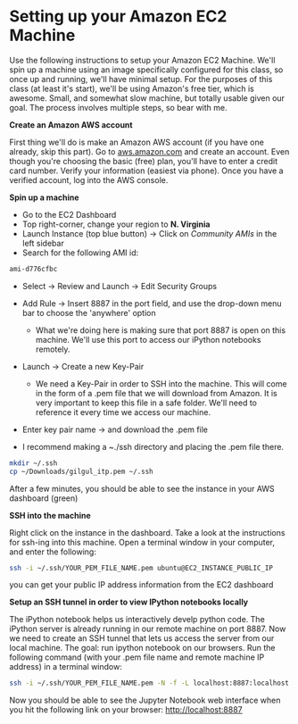 # Setting up your Amazon EC2 Machine

Use the following instructions to setup your Amazon EC2 Machine. We'll spin up a machine using an image specifically configured for this class, so once up and running, we'll have minimal setup. For the purposes of this class (at least it's start), we'll be using Amazon's free tier, which is awesome. Small, and somewhat slow machine, but totally usable given our goal. The process involves multiple steps, so bear with me.

**Create an Amazon AWS account**

First thing we'll do is make an Amazon AWS account (if you have one already, skip this part). Go to [aws.amazon.com] and create an account. Even though you're choosing the basic (free) plan, you'll have to enter a credit card number. Verify your information (easiest via phone). Once you have a verified account, log into the AWS console.

**Spin up a machine**

- Go to the EC2 Dashboard 
- Top right-corner, change your region to **N. Virginia**
- Launch Instance (top blue button) -> Click on *Community AMIs* in the left sidebar
- Search for the following AMI id:
```sh
ami-d776cfbc
```
- Select -> Review and Launch -> Edit Security Groups
- Add Rule -> Insert 8887 in the port field, and use the drop-down menu bar to choose the 'anywhere' option
  - What we're doing here is making sure that port 8887 is open on this machine. We'll use this port to access our iPython notebooks remotely.

- Launch -> Create a new Key-Pair
  - We need a Key-Pair in order to SSH into the machine. This will come in the form of a .pem file that we will download from Amazon. It is very important to keep this file in a safe folder. We'll need to reference it every time we access our machine.
- Enter key pair name -> and download the .pem file
- I recommend making a ~./ssh directory and placing the .pem file there.
```sh
mkdir ~/.ssh
cp ~/Downloads/gilgul_itp.pem ~/.ssh
```

After a few minutes, you should be able to see the instance in your AWS dashboard (green)

**SSH into the machine** 

Right click on the instance in the dashboard. Take a look at the instructions for ssh-ing into this machine. Open a terminal window in your computer, and enter the following:

```sh
ssh -i ~/.ssh/YOUR_PEM_FILE_NAME.pem ubuntu@EC2_INSTANCE_PUBLIC_IP
```
you can get your public IP address information from the EC2 dashboard

**Setup an SSH tunnel in order to view IPython notebooks locally**

The iPython notebook helps us interactively develp python code. The iPython server is already running in our remote machine on port 8887. Now we need to create an SSH tunnel that lets us access the server from our local machine. The goal: run ipython notebook on our browsers. Run the following command (with your .pem file name and remote machine IP address) in a terminal window:

```sh
ssh -i ~/.ssh/YOUR_PEM_FILE_NAME.pem -N -f -L localhost:8887:localhost:8887 ubuntu@EC2_INSTANCE_PUBLIC_IP
```

Now you should be able to see the Jupyter Notebook web interface when you hit the following link on your browser:
[http://localhost:8887]



[aws.amazon.com]:http://aws.amazon.com
[http://localhost:8887]:http://localhost:8887/tree
